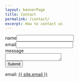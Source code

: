 ```yaml
---
layout: bannerPage
title: Contact
permalink: /contact/
excerpt: How to contact us
---
```


<form class="contact-form">
	name<input type="text" id="contact-name" class="quantumWizTextinputPaperinputInput exportInput" jsname="YPqjbf" autocomplete="off" tabindex="0" aria-label="name" aria-describedby="i.desc.2111292586 i.err.2111292586" name="entry.1547290070" value="" dir="auto" data-initial-dir="auto" data-initial-value="">
	<br>
	email<input type="text" id="contact-email" class="quantumWizTextinputPaperinputInput exportInput" jsname="YPqjbf" autocomplete="off" tabindex="0" aria-label="email" aria-describedby="i.desc.932966571 i.err.932966571" name="entry.1703965265" value="" dir="auto" data-initial-dir="auto" data-initial-value="">
	<br>
	message
	<br>
	<textarea id="contact-message" class="quantumWizTextinputPapertextareaInput exportTextarea" jsname="YPqjbf" data-rows="1" tabindex="0" aria-label="message" jscontroller="gZjhIf" jsaction="input:Lg5SV;ti6hGc:XMgOHc;rcuQ6b:WYd;" name="entry.1090985214" dir="auto" data-initial-dir="auto" data-initial-value="" style="height: 24px;"></textarea>
	<br>
	<button type="submit" class="btn btn-default" id="contact-form-submit">Submit</button>
</form>

email: <a href="mailto:{{ site.email }}">{{ site.email }}</a>

<script type="text/javascript">
$('#contact-form-submit').click(function(e) {
    e.preventDefault();
    var contactName = $('#contact-name').val();
    var contactEmail = $('#contact-email').val();
    var contactMessage = $('#contact-message').val();
    // data validation code here
    var url = "https://docs.google.com/forms/d/e/1FAIpQLSdwStwgbkfXKk_Rzc_MXvY4j8wjzbUu0uXBJN9DMzzyv9SN5g/formResponse/";
    var data = {
        'entry.1547290070': contactName,
        'entry.1703965265': contactEmail,
        'entry.1090985214': contactMessage,
    };
    $.ajax({
            type: "POST",
            url: url,
            dataType: "json",
            data: data,
            statusCode: {
                    0: function() {
                    		alert("ERROR!!");
							// window.location.href = "/contact-confirm";
                    },
                    200: function() {
							window.location.href = "/contact-confirm";
                    }
            }
    });
});
</script>
